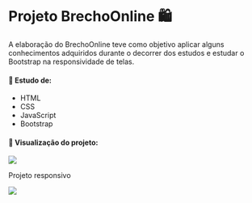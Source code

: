 # Projeto BrechoOnline 🛍

A elaboração do BrechoOnline teve como objetivo aplicar alguns conhecimentos adquiridos durante o decorrer dos estudos e estudar o Bootstrap na responsividade de telas.

#### 📌 Estudo de:
- HTML
- CSS
- JavaScript
- Bootstrap

#### 📌 Visualização do projeto:

<p align="left">
  <img src="/img/brecho.gif">
</p>

Projeto responsivo

<p align="left">
  <img src="/img/brecho_responsivo.gif">
</p>

